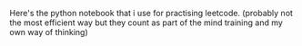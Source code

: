 Here's the python notebook that i use for practising leetcode. (probably not the most efficient way but they count as part of the mind training and my own way of thinking)